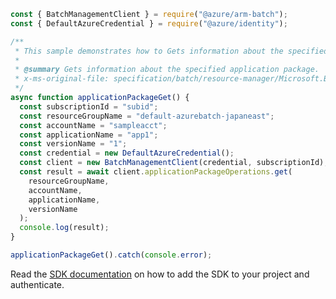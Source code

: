 ```javascript
const { BatchManagementClient } = require("@azure/arm-batch");
const { DefaultAzureCredential } = require("@azure/identity");

/**
 * This sample demonstrates how to Gets information about the specified application package.
 *
 * @summary Gets information about the specified application package.
 * x-ms-original-file: specification/batch/resource-manager/Microsoft.Batch/stable/2022-01-01/examples/ApplicationPackageGet.json
 */
async function applicationPackageGet() {
  const subscriptionId = "subid";
  const resourceGroupName = "default-azurebatch-japaneast";
  const accountName = "sampleacct";
  const applicationName = "app1";
  const versionName = "1";
  const credential = new DefaultAzureCredential();
  const client = new BatchManagementClient(credential, subscriptionId);
  const result = await client.applicationPackageOperations.get(
    resourceGroupName,
    accountName,
    applicationName,
    versionName
  );
  console.log(result);
}

applicationPackageGet().catch(console.error);
```

Read the [SDK documentation](https://github.com/Azure/azure-sdk-for-js/blob/%40azure%2Farm-batch_7.1.0/sdk/batch/arm-batch/README.md) on how to add the SDK to your project and authenticate.
